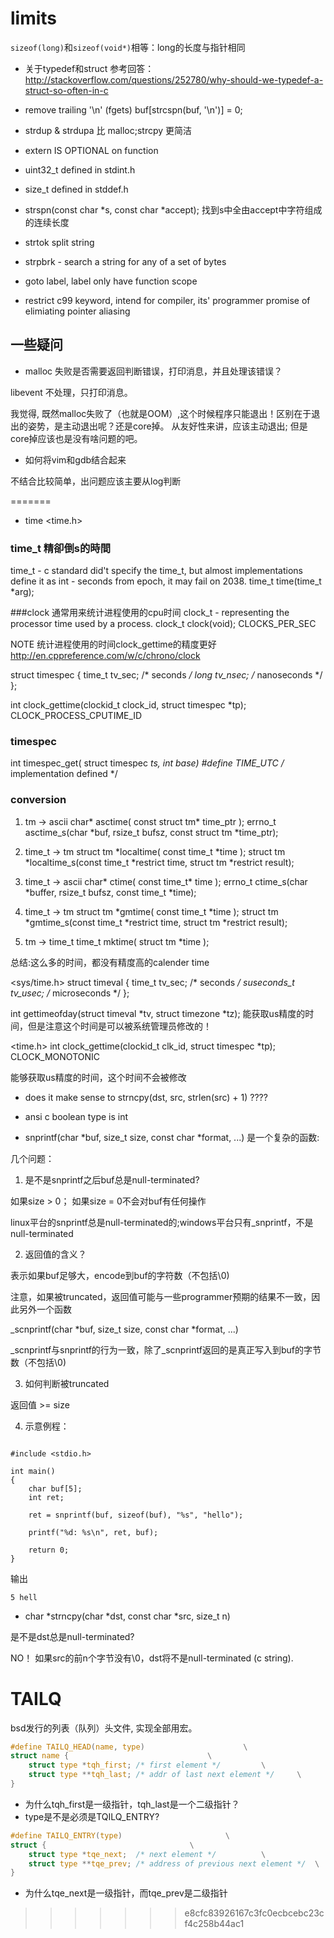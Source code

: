 
# limits

`sizeof(long)`和`sizeof(void*)`相等：long的长度与指针相同


* 关于typedef和struct
参考回答：http://stackoverflow.com/questions/252780/why-should-we-typedef-a-struct-so-often-in-c

* remove trailing '\n' (fgets)
buf[strcspn(buf, '\n')] = 0;

* strdup & strdupa 比 malloc;strcpy 更简洁

* extern IS OPTIONAL on function

* uint32_t defined in stdint.h

* size_t defined in stddef.h

* strspn(const char *s, const char *accept);
    找到s中全由accept中字符组成的连续长度

* strtok
    split string 

* strpbrk - search a string for any of a set of bytes

* goto label, label only have function scope

* restrict c99 keyword, intend for compiler, its' programmer promise of elimiating pointer aliasing


## 一些疑问

* malloc 失败是否需要返回判断错误，打印消息，并且处理该错误？

libevent 不处理，只打印消息。

我觉得, 既然malloc失败了（也就是OOM）,这个时候程序只能退出！区别在于退出的姿势，是主动退出呢？还是core掉。
从友好性来讲，应该主动退出; 但是core掉应该也是没有啥问题的吧。



* 如何将vim和gdb结合起来

不结合比较简单，出问题应该主要从log判断

=======
* time
<time.h>

### time_t 精卻倒s的時間
time_t - c standard did't specify the time_t, but almost implementations define it as int - 
seconds from epoch, it may fail on 2038.
time_t time(time_t *arg);

###clock 通常用来统计进程使用的cpu时间
clock_t - representing the processor time used by a process.
clock_t clock(void);
CLOCKS_PER_SEC



NOTE 统计进程使用的时间clock_gettime的精度更好 
http://en.cppreference.com/w/c/chrono/clock

struct timespec {
    time_t   tv_sec;        /* seconds */
    long     tv_nsec;       /* nanoseconds */
};

int clock_gettime(clockid_t clock_id, struct timespec *tp); 
CLOCK_PROCESS_CPUTIME_ID


### timespec

int timespec_get( struct timespec *ts, int base)
#define TIME_UTC /* implementation defined */

### conversion 
1. tm -> ascii
char* asctime( const struct tm* time_ptr );
errno_t asctime_s(char *buf, rsize_t bufsz, const struct tm *time_ptr);

2. time_t -> tm
struct tm *localtime( const time_t *time );
struct tm *localtime_s(const time_t *restrict time, struct tm *restrict result);

3. time_t -> ascii
char* ctime( const time_t* time );
errno_t ctime_s(char *buffer, rsize_t bufsz, const time_t *time);

4. time_t -> tm
struct tm *gmtime( const time_t *time );
struct tm *gmtime_s(const time_t *restrict time, struct tm *restrict result);

5. tm -> time_t
time_t mktime( struct tm *time );

总结:这么多的时间，都没有精度高的calender time

<sys/time.h>
struct timeval {
    time_t      tv_sec;     /* seconds */
    suseconds_t tv_usec;    /* microseconds */
};

int gettimeofday(struct timeval *tv, struct timezone *tz);
能获取us精度的时间，但是注意这个时间是可以被系统管理员修改的！

<time.h>
int clock_gettime(clockid_t clk_id, struct timespec *tp);
CLOCK_MONOTONIC

能够获取us精度的时间，这个时间不会被修改


* does it make sense to strncpy(dst, src, strlen(src) + 1) ????

* ansi c boolean type is int

* snprintf(char *buf, size_t size, const char *format, ...) 是一个复杂的函数:

几个问题：

1. 是不是snprintf之后buf总是null-terminated? 

如果size > 0； 如果size = 0不会对buf有任何操作

linux平台的snprintf总是null-terminated的;windows平台只有_snprintf，不是null-terminated

2. 返回值的含义？

表示如果buf足够大，encode到buf的字符数（不包括\0)

注意，如果被truncated，返回值可能与一些programmer预期的结果不一致，因此另外一个函数

_scnprintf(char *buf, size_t size, const char *format, ...)

_scnprintf与snprintf的行为一致，除了_scnprintf返回的是真正写入到buf的字节数（不包括\0)

3. 如何判断被truncated

返回值 >= size

4. 示意例程：
```

#include <stdio.h>

int main()
{
    char buf[5];
    int ret;

    ret = snprintf(buf, sizeof(buf), "%s", "hello");

    printf("%d: %s\n", ret, buf);

    return 0;
}
```
输出

```
5 hell
```



* char *strncpy(char *dst, const char *src, size_t n)

是不是dst总是null-terminated?

NO！ 如果src的前n个字节没有\0，dst将不是null-terminated (c string).

# TAILQ

bsd发行的列表（队列）头文件, 实现全部用宏。

```c
#define TAILQ_HEAD(name, type)						\
struct name {								\
	struct type *tqh_first;	/* first element */			\
	struct type **tqh_last;	/* addr of last next element */		\
}
```

- 为什么tqh_first是一级指针，tqh_last是一个二级指针？
- type是不是必须是TQILQ_ENTRY?

```c
#define TAILQ_ENTRY(type)						\
struct {								\
	struct type *tqe_next;	/* next element */			\
	struct type **tqe_prev;	/* address of previous next element */	\
}
```

- 为什么tqe_next是一级指针，而tqe_prev是二级指针
>>>>>>> e8cfc83926167c3fc0ecbcebc23cf4c258b44ac1
